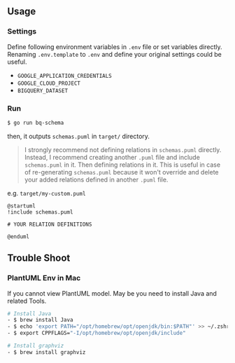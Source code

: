 ## Usage
### Settings
Define following environment variables in `.env` file or set variables directly. Renaming `.env.template` to `.env` and define your original settings could be useful.
- `GOOGLE_APPLICATION_CREDENTIALS`
- `GOOGLE_CLOUD_PROJECT`
- `BIGQUERY_DATASET`

### Run
```bash
$ go run bq-schema
```

then, it outputs `schemas.puml` in `target/` directory.

> I strongly recommend not defining relations in `schemas.puml` directly.
> Instead, I recommend creating another `.puml` file and include `schemas.puml` in it. 
> Then defining relations in it. 
> This is useful in case of re-generating `schemas.puml` because it won't override and delete your added relations defined in another `.puml` file.

e.g. `target/my-custom.puml`
```plantuml
@startuml
!include schemas.puml

# YOUR RELATION DEFINITIONS

@enduml
```

## Trouble Shoot
### PlantUML Env in Mac 
If you cannot view PlantUML model. May be you need to install Java and related Tools.

```bash
# Install Java
- $ brew install Java
- $ echo 'export PATH="/opt/homebrew/opt/openjdk/bin:$PATH"' >> ~/.zshrc
- $ export CPPFLAGS="-I/opt/homebrew/opt/openjdk/include"

# Install graphviz
- $ brew install graphviz
```
